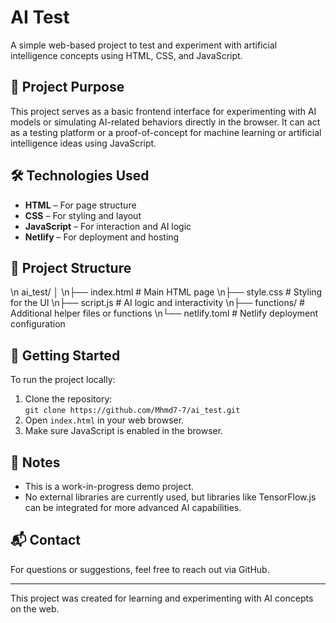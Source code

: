 # AI Test

A simple web-based project to test and experiment with artificial intelligence concepts using HTML, CSS, and JavaScript.

## 🧠 Project Purpose

This project serves as a basic frontend interface for experimenting with AI models or simulating AI-related behaviors directly in the browser. It can act as a testing platform or a proof-of-concept for machine learning or artificial intelligence ideas using JavaScript.

## 🛠️ Technologies Used

- **HTML** – For page structure  
- **CSS** – For styling and layout  
- **JavaScript** – For interaction and AI logic  
- **Netlify** – For deployment and hosting  

## 📁 Project Structure
\n ai_test/ │ \n├── index.html # Main HTML page \n├── style.css # Styling for the UI \n├── script.js # AI logic and interactivity \n├── functions/ # Additional helper files or functions \n└── netlify.toml # Netlify deployment configuration



## 🚀 Getting Started

To run the project locally:

1. Clone the repository:  
   `git clone https://github.com/Mhmd7-7/ai_test.git`
2. Open `index.html` in your web browser.
3. Make sure JavaScript is enabled in the browser.

## 📌 Notes

- This is a work-in-progress demo project.  
- No external libraries are currently used, but libraries like TensorFlow.js can be integrated for more advanced AI capabilities.

## 📬 Contact

For questions or suggestions, feel free to reach out via GitHub.

---

This project was created for learning and experimenting with AI concepts on the web.
